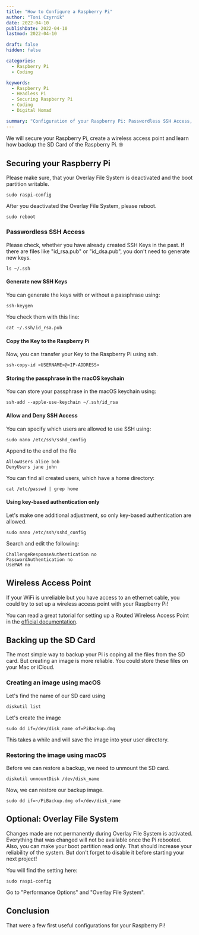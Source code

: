 ```yaml
---
title: "How to Configure a Raspberry Pi"
author: "Toni Czyrnik"
date: 2022-04-10
publishDate: 2022-04-10
lastmod: 2022-04-10

draft: false
hidden: false

categories:
  - Raspberry Pi
  - Coding

keywords:
  - Raspberry Pi
  - Headless Pi
  - Securing Raspberry Pi 
  - Coding
  - Digital Nomad

summary: "Configuration of your Raspberry Pi: Passwordless SSH Access, Wireless Access Point, Backup and Restoring the SD Card"
---
```


We will secure your Raspberry Pi, create a wireless access point and learn how backup the SD Card of the Raspberry Pi. 🤓

## Securing your Raspberry Pi

Please make sure, that your Overlay File System is deactivated and the boot partition writable. 

	sudo raspi-config

After you deactivated the Overlay File System, please reboot.

	sudo reboot

### Passwordless SSH Access

Please check, whether you have already created SSH Keys in the past. If there are files like "id_rsa.pub" or "id_dsa.pub", you don't need to generate new keys.

	ls ~/.ssh

#### Generate new SSH Keys

You can generate the keys with or without a passphrase using:

	ssh-keygen
	
You check them with this line:

	cat ~/.ssh/id_rsa.pub
	
#### Copy the Key to the Raspberry Pi

Now, you can transfer your Key to the Raspberry Pi using ssh.

	ssh-copy-id <USERNAME>@<IP-ADDRESS>

#### Storing the passphrase in the macOS keychain

You can store your passphrase in the macOS keychain using:

	ssh-add --apple-use-keychain ~/.ssh/id_rsa

#### Allow and Deny SSH Access

You can specify which users are allowed to use SSH using:

	sudo nano /etc/ssh/sshd_config

Append to the end of the file

	AllowUsers alice bob
	DenyUsers jane john

You can find all created users, which have a home directory:
	
	cat /etc/passwd | grep home

#### Using key-based authentication only

Let's make one additional adjustment, so only key-based authentication are allowed.

	sudo nano /etc/ssh/sshd_config

Search and edit the following:

	ChallengeResponseAuthentication no
	PasswordAuthentication no
	UsePAM no

## Wireless Access Point

If your WiFi is unreliable but you have access to an ethernet cable, you could try to set up a wireless access point with your Raspberry Pi!

You can read a great tutorial for setting up a Routed Wireless Access Point in the [official documentation](https://www.raspberrypi.com/documentation/computers/configuration.html#setting-up-a-routed-wireless-access-point).

## Backing up the SD Card

The most simple way to backup your Pi is coping all the files from the SD card. But creating an image is more reliable. You could store these files on your Mac or iCloud.

### Creating an image using macOS

Let's find the name of our SD card using

	diskutil list
	
Let's create the image

	sudo dd if=/dev/disk_name of=PiBackup.dmg
	
This takes a while and will save the image into your user directory.

### Restoring the image using macOS

Before we can restore a backup, we need to unmount the SD card.

	diskutil unmountDisk /dev/disk_name
	
Now, we can restore our backup image.

	sudo dd if=~/PiBackup.dmg of=/dev/disk_name
	
## Optional: Overlay File System

Changes made are not permanently during Overlay File System is activated. Everything that was changed will not be available once the Pi rebooted. Also, you can make your boot partition read only. That should increase your reliability of the system. But don't forget to disable it before starting your next project!

You will find the setting here:

	sudo raspi-config
	
Go to "Performance Options" and "Overlay File System".


## Conclusion 

That were a few first useful configurations for your Raspberry Pi! 

 

